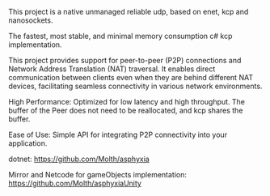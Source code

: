 This project is a native unmanaged reliable udp, based on enet, kcp and nanosockets. 

The fastest, most stable, and minimal memory consumption c# kcp implementation. 

This project provides support for peer-to-peer (P2P) connections and Network Address Translation (NAT) traversal. 
It enables direct communication between clients even when they are behind different NAT devices, facilitating seamless connectivity in various network environments. 

High Performance: Optimized for low latency and high throughput. The buffer of the Peer does not need to be reallocated, and kcp shares the buffer.

Ease of Use: Simple API for integrating P2P connectivity into your application.

dotnet:
https://github.com/Molth/asphyxia

Mirror and Netcode for gameObjects implementation: 
https://github.com/Molth/asphyxiaUnity